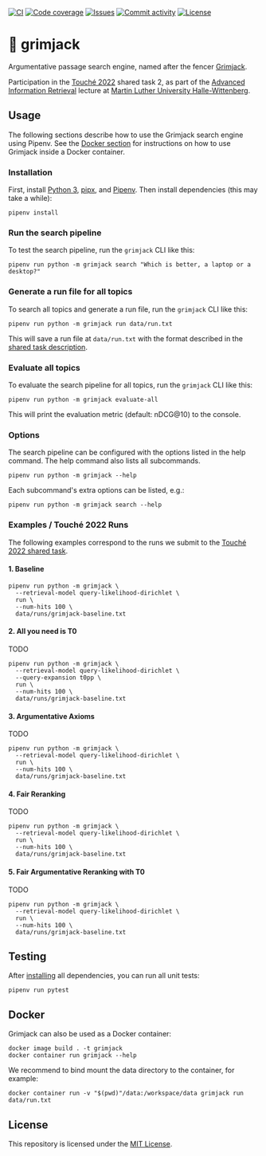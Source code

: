 [![CI](https://img.shields.io/github/workflow/status/heinrichreimer/grimjack/CI?style=flat-square)](https://github.com/heinrichreimer/grimjack/actions?query=workflow%3A"CI")
[![Code coverage](https://img.shields.io/codecov/c/github/heinrichreimer/grimjack?style=flat-square)](https://codecov.io/github/heinrichreimer/grimjack/)
[![Issues](https://img.shields.io/github/issues/heinrichreimer/grimjack?style=flat-square)](https://github.com/heinrichreimer/grimjack/issues)
[![Commit activity](https://img.shields.io/github/commit-activity/m/heinrichreimer/grimjack?style=flat-square)](https://github.com/heinrichreimer/grimjack/commits)
[![License](https://img.shields.io/github/license/heinrichreimer/grimjack?style=flat-square)](LICENSE)

# 🤺 grimjack

Argumentative passage search engine, named after the fencer [Grimjack](https://en.wikipedia.org/wiki/Grimjack).

Participation in the [Touché 2022](https://webis.de/events/touche-22/) shared task 2, as part of the
[Advanced Information Retrieval](https://gitlab.informatik.uni-halle.de/aqvbw/Information-Retrieval/) lecture
at [Martin Luther University Halle-Wittenberg](https://uni-halle.de).

## Usage

The following sections describe how to use the Grimjack search engine using Pipenv.
See the [Docker section](#docker) for instructions on how to use Grimjack inside a Docker container.

### Installation

First, install [Python 3](https://python.org/downloads/),
[pipx](https://pipxproject.github.io/pipx/installation/#install-pipx), and
[Pipenv](https://pipenv.pypa.io/en/latest/install/#isolated-installation-of-pipenv-with-pipx).
Then install dependencies (this may take a while):

```shell script
pipenv install
```

### Run the search pipeline

To test the search pipeline, run the `grimjack` CLI like this:

```shell script
pipenv run python -m grimjack search "Which is better, a laptop or a desktop?"
```

### Generate a run file for all topics

To search all topics and generate a run file, run the `grimjack` CLI like this:

```shell script
pipenv run python -m grimjack run data/run.txt
```

This will save a run file at `data/run.txt` with the format described in
the [shared task description](https://webis.de/events/touche-22/shared-task-2.html#submission).

### Evaluate all topics

To evaluate the search pipeline for all topics, run the `grimjack` CLI like this:

```shell script
pipenv run python -m grimjack evaluate-all
```

This will print the evaluation metric (default: nDCG@10) to the console.

### Options

The search pipeline can be configured with the options listed in the help command. The help command also lists all
subcommands.

```shell script
pipenv run python -m grimjack --help
```

Each subcommand's extra options can be listed, e.g.:

```shell script
pipenv run python -m grimjack search --help
```

### Examples / Touché 2022 Runs

The following examples correspond to the runs we submit to the
[Touché 2022 shared task](https://webis.de/events/touche-22/).

#### 1. Baseline

```shell
pipenv run python -m grimjack \
  --retrieval-model query-likelihood-dirichlet \
  run \
  --num-hits 100 \
  data/runs/grimjack-baseline.txt
```

#### 2. All you need is T0

TODO

```shell
pipenv run python -m grimjack \
  --retrieval-model query-likelihood-dirichlet \
  --query-expansion t0pp \
  run \
  --num-hits 100 \
  data/runs/grimjack-baseline.txt
```

#### 3. Argumentative Axioms

TODO

```shell
pipenv run python -m grimjack \
  --retrieval-model query-likelihood-dirichlet \
  run \
  --num-hits 100 \
  data/runs/grimjack-baseline.txt
```

#### 4. Fair Reranking

TODO

```shell
pipenv run python -m grimjack \
  --retrieval-model query-likelihood-dirichlet \
  run \
  --num-hits 100 \
  data/runs/grimjack-baseline.txt
```

#### 5. Fair Argumentative Reranking with T0

TODO

```shell
pipenv run python -m grimjack \
  --retrieval-model query-likelihood-dirichlet \
  run \
  --num-hits 100 \
  data/runs/grimjack-baseline.txt
```

## Testing

After [installing](#installation) all dependencies, you can run all unit tests:

```shell script
pipenv run pytest
```

## Docker

Grimjack can also be used as a Docker container:

```shell
docker image build . -t grimjack
docker container run grimjack --help
```

We recommend to bind mount the data directory to the container, for example:

```shell
docker container run -v "$(pwd)"/data:/workspace/data grimjack run data/run.txt
```

## License

This repository is licensed under the [MIT License](LICENSE).
